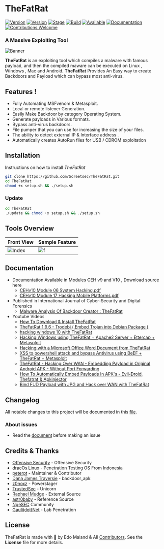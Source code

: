 
# TheFatRat 

[![Version](https://img.shields.io/badge/TheFatRat-1.9.7-brightgreen.svg?maxAge=259200)]()
[![Version](https://img.shields.io/badge/Codename-Whistle-red.svg?maxAge=259200)]()
[![Stage](https://img.shields.io/badge/Release-Stable-brightgreen.svg)]()
[![Build](https://img.shields.io/badge/Supported_OS-Linux-orange.svg)]()
[![Available](https://img.shields.io/badge/Available-BlackArch-red.svg?maxAge=259200)]()
[![Documentation](https://img.shields.io/badge/CEHv10-eccouncil-blue.svg?maxAge=259200)](https://github.com/ManhNho/CEHv10/tree/master/Slides)
[![Contributions Welcome](https://img.shields.io/badge/contributions-welcome-blue.svg?style=flat)]()


###  A Massive Exploiting Tool

![Banner](https://user-images.githubusercontent.com/17976841/65820028-6ae17e00-e24e-11e9-894f-35836481cc2c.png)

**TheFatRat** is an exploiting tool which compiles a malware with famous payload, and then the compiled maware can be executed on Linux , Windows , Mac and Android. **TheFatRat** Provides An Easy way to create Backdoors and Payload which can bypass most anti-virus. 
        
 ## Features !
 - Fully Automating MSFvenom & Metasploit.
- Local or remote listener Generation.
- Easily Make Backdoor by category Operating System.
- Generate payloads in Various formats.
- Bypass anti-virus backdoors.
- File pumper that you can use for increasing the size of your files.
- The ability to detect external IP & Interface address .
- Automatically creates AutoRun files for USB / CDROM exploitation


## Installation
Instructions on how to install *TheFatRat*
```bash
git clone https://github.com/Screetsec/TheFatRat.git
cd TheFatRat
chmod +x setup.sh && ./setup.sh
```
### Update 
```bash
cd TheFatRat
./update && chmod +x setup.sh && ./setup.sh
```

## Tools Overview
| Front View | Sample Feature	|
| ------------  | ------------ |
|![Index](https://cloud.githubusercontent.com/assets/17976841/25420100/9ee12cf6-2a80-11e7-8dfa-c2e3cfe71366.png)|![f](https://user-images.githubusercontent.com/17976841/65820886-91a4b200-e258-11e9-9a00-1e5905f6be16.jpg)

## Documentation
- Documentation Available in Modules CEH v9 and V10 , Download source here 
	- [CEHv10 Module 06 System Hacking.pdf](https://github.com/ManhNho/CEHv10/blob/master/Labs/CEHv10%20Module%2006%20System%20Hacking.pdf)
	- [CEHv10 Module 17 Hacking Mobile Platforms.pdf](https://github.com/ManhNho/CEHv10/blob/master/Labs/CEHv10%20Module%2017%20Hacking%20Mobile%20Platforms.pdf)
- Published in International Journal of Cyber-Security and Digital Forensics
	- [Malware Analysis Of Backdoor Creator : TheFatRat](https://www.researchgate.net/publication/323574673_MALWARE_ANALYSIS_OF_BACKDOOR_CREATOR_FATRAT)
- Youtube Videos 
	- [How To Download & Install TheFatRat](https://www.youtube.com/watch?v=FsSgJFxyzFQ)
	- [TheFatRat 1.9.6 - Trodebi ( Embed Trojan into Debian Package )](https://www.youtube.com/watch?v=NCsrcqhUBCc&feature=youtu.be&list=PLbyfDadg3caj6nc3KBk375lKWDOjiCmb8)
	- [hacking windows 10 with TheFatRat](https://www.youtube.com/watch?v=bFXVAXRXE9Q )
	- [Hacking Windows using TheFatRat + Apache2 Server + Ettercap + Metasploit](https://www.youtube.com/watch?v=FlXMslSjnGw)
	- [Hacking with a Microsoft Office Word Document from TheFatRat](https://www.youtube.com/watch?v=lglOXojT84M)
	- [XSS to powershell attack and bypass Antivirus using BeEF + TheFatRat + Metasploit](https://www.youtube.com/watch?v=pbvg7pgxVjo)
	- [TheFatRat - Hacking Over WAN - Embedding Payload in Original Android APK - Without Port Forwarding](https://www.youtube.com/watch?v=XLNigYZ5-fM)
	- [How To Automatically Embed Payloads In APK's - Evil-Droid, Thefatrat & Apkinjector](https://www.youtube.com/watch?v=C_Og6LnEZSg)
	- [Bind FUD Payload with JPG and Hack over WAN with TheFatRat](https://www.youtube.com/watch?v=VPl1TMCAIy8)


## Changelog
All notable changes to this project will be documented in this [file](https://github.com/Screetsec/thefatrat/blob/master/CHANGELOG.md).

### About issues
- Read the [document](https://github.com/Screetsec/TheFatRat/blob/master/issues.md) before making an issue

## Credits & Thanks
- [Offensive Security](https://www.offensive-security.com/) - Offensive Security
- [dracOs Linux](https://dracos-linux.org/) - Penetration Testing OS From Indonesia
- [peterpt](https://github.com/peterpt) - Maintainer & Contributor
- [Dana James Traversie](https://github.com/dana-at-cp/backdoor-apk) - backdoor_apk
- [z0noxz](https://github.com/z0noxz/powerstager) - Powerstager
- [TrustedSec](https://github.com/trustedsec/unicorn) - Unicorn
- [Raphael Mudge](https://github.com/rsmudge) - External Source
- [astr0baby](https://astr0baby.wordpress.com) - Reference Source
- [NgeSEC](https://ngesec.id/) Community
- [Gauli(dot)Net](https://gauli.net/) - Lab Penetration

## License
TheFatRat is made with 🖤 by Edo Maland & All [Contributors](https://github.com/Screetsec/TheFatRat/graphs/contributors). See the **License** file for more details.


